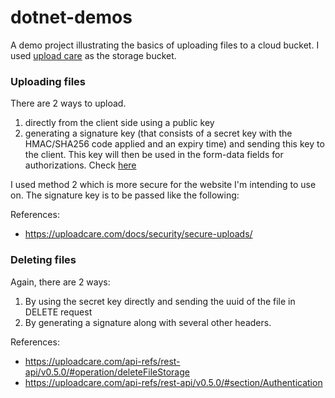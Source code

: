 # dotnet-demos
A demo project illustrating the basics of uploading files to a cloud bucket. 
I used <a href="https://uploadcare.com/">upload care</a> as the storage bucket.

### Uploading files
There are 2 ways to upload. 
1. directly from the client side using a public key
2. generating a signature key (that consists of a secret key with the HMAC/SHA256 code applied and an expiry time) and sending this key to the client. This key will then be used in the form-data fields for authorizations. Check <a href="https://uploadcare.com/docs/security/secure-uploads/">here</a>

I used method 2 which is more secure for the website I'm intending to use on.
The signature key is to be passed like the following:




References:
- https://uploadcare.com/docs/security/secure-uploads/

### Deleting files
Again, there are 2 ways:
1. By using the secret key directly and sending the uuid of the file in DELETE request
2. By generating a signature along with several other headers.

References:
- https://uploadcare.com/api-refs/rest-api/v0.5.0/#operation/deleteFileStorage 
- https://uploadcare.com/api-refs/rest-api/v0.5.0/#section/Authentication 
